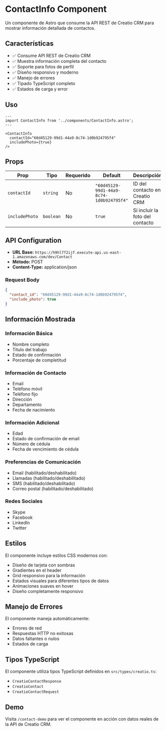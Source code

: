 # ContactInfo Component

Un componente de Astro que consume la API REST de Creatio CRM para mostrar información detallada de contactos.

## Características

- ✅ Consume API REST de Creatio CRM
- ✅ Muestra información completa del contacto
- ✅ Soporte para fotos de perfil
- ✅ Diseño responsivo y moderno
- ✅ Manejo de errores
- ✅ Tipado TypeScript completo
- ✅ Estados de carga y error

## Uso

```astro
---
import ContactInfo from '../components/ContactInfo.astro';
---

<ContactInfo 
  contactId="60d45129-99d1-44a9-8c74-1d0b924795f4" 
  includePhoto={true} 
/>
```

## Props

| Prop | Tipo | Requerido | Default | Descripción |
|------|------|-----------|---------|-------------|
| `contactId` | `string` | No | `"60d45129-99d1-44a9-8c74-1d0b924795f4"` | ID del contacto en Creatio CRM |
| `includePhoto` | `boolean` | No | `true` | Si incluir la foto del contacto |

## API Configuration

- **URL Base:** `https://h9hl7f2ijf.execute-api.us-east-1.amazonaws.com/dev/Contact`
- **Método:** POST
- **Content-Type:** application/json

### Request Body
```json
{
  "contact_id": "60d45129-99d1-44a9-8c74-1d0b924795f4",
  "include_photo": true
}
```

## Información Mostrada

### Información Básica
- Nombre completo
- Título del trabajo
- Estado de confirmación
- Porcentaje de completitud

### Información de Contacto
- Email
- Teléfono móvil
- Teléfono fijo
- Dirección
- Departamento
- Fecha de nacimiento

### Información Adicional
- Edad
- Estado de confirmación de email
- Número de cédula
- Fecha de vencimiento de cédula

### Preferencias de Comunicación
- Email (habilitado/deshabilitado)
- Llamadas (habilitado/deshabilitado)
- SMS (habilitado/deshabilitado)
- Correo postal (habilitado/deshabilitado)

### Redes Sociales
- Skype
- Facebook
- LinkedIn
- Twitter

## Estilos

El componente incluye estilos CSS modernos con:
- Diseño de tarjeta con sombras
- Gradientes en el header
- Grid responsivo para la información
- Estados visuales para diferentes tipos de datos
- Animaciones suaves en hover
- Diseño completamente responsivo

## Manejo de Errores

El componente maneja automáticamente:
- Errores de red
- Respuestas HTTP no exitosas
- Datos faltantes o nulos
- Estados de carga

## Tipos TypeScript

El componente utiliza tipos TypeScript definidos en `src/types/creatio.ts`:
- `CreatioContactResponse`
- `CreatioContact`
- `CreatioContactRequest`

## Demo

Visita `/contact-demo` para ver el componente en acción con datos reales de la API de Creatio CRM.
